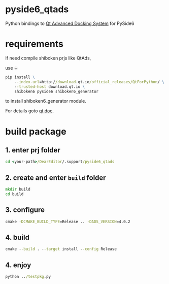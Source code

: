 # pyside6_qtads

Python bindings to [Qt Advanced Docking System](https://github.com/githubuser0xFFFF/Qt-Advanced-Docking-System) for PySide6

# requirements

If need compile shiboken prjs like QtAds,

use ↓
```bat
pip install \
    --index-url=http://download.qt.io/official_releases/QtForPython/ \
    --trusted-host download.qt.io \
    shiboken6 pyside6 shiboken6_generator
```
to install shiboken6_generator module.

For details goto [qt doc](https://doc.qt.io/qtforpython/shiboken6/gettingstarted.html).


# build package

## 1. enter prj folder
```bat
cd <your-path>/DearEditor/.support/pyside6_qtads
```

## 2. create and enter `build` folder
```bat
mkdir build
cd build
```

## 3. configure
```bat
cmake -DCMAKE_BUILD_TYPE=Release .. -DADS_VERSION=4.0.2
```

## 4. build
```bat
cmake --build . --target install --config Release
```

## 4. enjoy
```bat
python ../testpkg.py
```